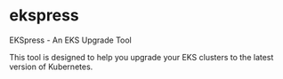 # ekspress

EKSpress - An EKS Upgrade Tool

This tool is designed to help you upgrade your EKS clusters to the latest version of Kubernetes.
